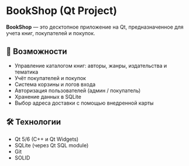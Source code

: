 # BookShop (Qt Project)

**BookShop** — это десктопное приложение на Qt, предназначенное для учета книг, покупателей и покупок.

## 🚀 Возможности

- Управление каталогом книг: авторы, жанры, издательства и тематика
- Учёт покупателей и покупок
- Система корзины и логов входа
- Авторизация пользователей (админ / покупатель)
- Хранение данных в SQLite
- Выбор адреса доставки с помощью внедренной карты

## 🛠️ Технологии

- Qt 5/6 (C++ и Qt Widgets)
- SQLite (через Qt SQL module)
- Git
- SOLID

